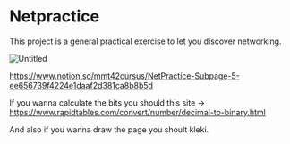 # Netpractice
This project is a general practical exercise to let you discover networking.

![Untitled](https://user-images.githubusercontent.com/73845925/212537817-a8ed41f8-f2d9-4692-8052-34292889aba4.png)

https://www.notion.so/mmt42cursus/NetPractice-Subpage-5-ee656739f4224e1daaf2d381ca8b8b5d

If you wanna calculate the bits you should this site -> https://www.rapidtables.com/convert/number/decimal-to-binary.html

And also if you wanna draw the page you shoult kleki.
